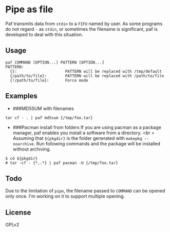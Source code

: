 Pipe as file
===
Paf transmits data from `stdin` to a `FIFO` named by user.
As some programs do not regard `-` as `stdin`, or sometimes the filename is
significant, paf is developed to deal with this situation.

Usage
---
```
paf COMMAND [OPTION...] PATTERN [OPTION...]
PATTERN:
  {}:                     PATTERN will be replaced with /tmp/default
  {/path/to/file}:        PATTERN will be replaced with /path/to/file
  {!/path/to/file}:       Force mode
```

Examples
---

* ###MD5SUM with filenames
```console
tar cf - . | paf md5sum {/tmp/foo.tar}
```
* ###Pacman install from folders
If you are using pacman as a package manager, paf enables you install a software
from a directory.
<br \>
Assuming that `${pkgdir}` is the folder generated with `makepkg --noarchive`. Run
following commands and the package will be installed without archiving.
```console
$ cd ${pkgdir}
# tar -cf - {*,.*} | paf pacman -U {/tmp/foo.tar}
```

Todo
---
Due to the limitation of `pipe`, the filename passed to `COMMAND` can be opened
only once. I'm working on it to support multiple opening.

License
---
GPLv2
